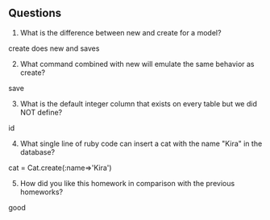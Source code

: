 ## Questions

1. What is the difference between new and create for a model?

create does new and saves

2. What command combined with new will emulate the same behavior as create?

save

3. What is the default integer column that exists on every table but we did NOT define?

id

4. What single line of ruby code can insert a cat with the name "Kira" in the database?

cat = Cat.create(:name=>'Kira')

5. How did you like this homework in comparison with the previous homeworks?

good
